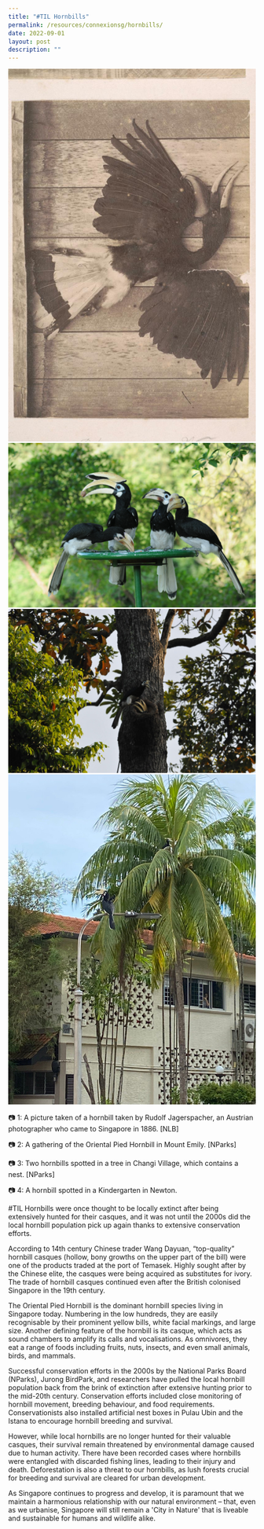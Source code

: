 ```yaml
---
title: "#TIL Hornbills"
permalink: /resources/connexionsg/hornbills/
date: 2022-09-01
layout: post
description: ""
---
```

![](/images/connexionsg/2022/Hornbill%201.jpg)
![](/images/connexionsg/2022/Hornbill%202.jpg)
![](/images/connexionsg/2022/Hornbill%203.jpg)
![](/images/connexionsg/2022/Hornbill%204.jpg)

📷 1: A picture taken of a hornbill taken by Rudolf Jagerspacher, an Austrian photographer who came to Singapore in 1886. \[NLB\]

📷 2: A gathering of the Oriental Pied Hornbill in Mount Emily. \[NParks\]

📷 3: Two hornbills spotted in a tree in Changi Village, which contains a nest. \[NParks\]

📷 4: A hornbill spotted in a Kindergarten in Newton.

#TIL Hornbills were once thought to be locally extinct after being extensively hunted for their casques, and it was not until the 2000s did the local hornbill population pick up again thanks to extensive conservation efforts.

According to 14th century Chinese trader Wang Dayuan, “top-quality” hornbill casques (hollow, bony growths on the upper part of the bill) were one of the products traded at the port of Temasek. Highly sought after by the Chinese elite, the casques were being acquired as substitutes for ivory. The trade of hornbill casques continued even after the British colonised Singapore in the 19th century.

The Oriental Pied Hornbill is the dominant hornbill species living in Singapore today. Numbering in the low hundreds, they are easily recognisable by their prominent yellow bills, white facial markings, and large size. Another defining feature of the hornbill is its casque, which acts as sound chambers to amplify its calls and vocalisations. As omnivores, they eat a range of foods including fruits, nuts, insects, and even small animals, birds, and mammals.

Successful conservation efforts in the 2000s by the National Parks Board (NParks), Jurong BirdPark, and researchers have pulled the local hornbill population back from the brink of extinction after extensive hunting prior to the mid-20th century. Conservation efforts included close monitoring of hornbill movement, breeding behaviour, and food requirements. Conservationists also installed artificial nest boxes in Pulau Ubin and the Istana to encourage hornbill breeding and survival.

However, while local hornbills are no longer hunted for their valuable casques, their survival remain threatened by environmental damage caused due to human activity. There have been recorded cases where hornbills were entangled with discarded fishing lines, leading to their injury and death. Deforestation is also a threat to our hornbills, as lush forests crucial for breeding and survival are cleared for urban development.

As Singapore continues to progress and develop, it is paramount that we maintain a harmonious relationship with our natural environment – that, even as we urbanise, Singapore will still remain a 'City in Nature' that is liveable and sustainable for humans and wildlife alike.

